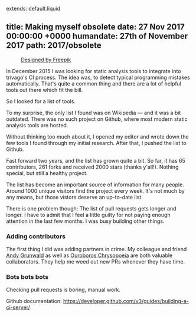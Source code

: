 extends: default.liquid

title:      Making myself obsolete
date:       27 Nov 2017 00:00:00 +0000
humandate:  27th of November 2017
path:       2017/obsolete
---

<figure>
        <object data="/img/posts/2017/obsolete/dinosaur.svg" type="image/svg+xml"></object>
  <figcaption>
  <a href="https://www.freepik.com/free-vector/kitchen-wall-interior_1311209.htm">Designed by Freepik</a>
  </figcaption>
</figure>

In December 2015 I was looking for static analysis tools to integrate into trivago's CI process.
The idea was, to detect typical programming mistakes automatically.
That's quite a common thing and there are a lot of helpful tools out there which fit the bill.

So I looked for a list of tools.  

To my surprise, the only list I found was on Wikipedia &mdash; and it was a bit outdated.
There was no such project on Github, where most modern static analysis tools are hosted.

Without thinking too much about it, I opened my editor and wrote down the few tools I found through my initial research. After that, I pushed the list to Github.  

Fast forward two years, and the list has grown quite a bit.
So far, it has 65 contributors, 261 forks and received 2000 stars (thanks y'all!).
Nothing special, but still a healthy project.  

The list has become an important source of information for many people.
Around 1000 unique visitors find the project every week. It's not much by any means, but those vistors deserve an up-to-date list.

There is one problem though: The list of pull requests gets longer and longer.
I have to admit that I feel a little guilty for not paying enough attention in the last few months.
I was busy building other things.

### Adding contributors

The first thing I did was adding partners in crime. My colleague and friend [Andy Grunwald](https://github.com/andygrunwald) as well as [Ouroboros Chrysopoeia](https://github.com/impredicative) are both valuable collaborators. They help me weed out new PRs whenever they have time.


### Bots bots bots

Checking pull requests is boring, manual work.


Github documentation: https://developer.github.com/v3/guides/building-a-ci-server/